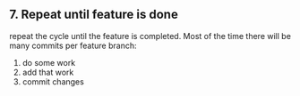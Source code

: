 ## 7. Repeat until feature is done

repeat the cycle until the feature is completed. Most of the time there will be many commits per feature branch:
1. do some work
2. add that work
3. commit changes
